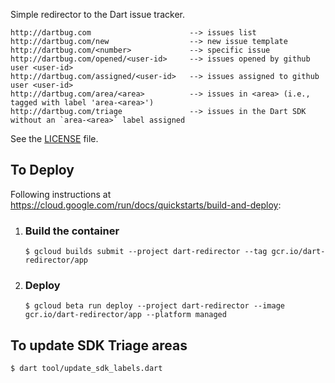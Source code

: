 Simple redirector to the Dart issue tracker.

    http://dartbug.com                      --> issues list
    http://dartbug.com/new                  --> new issue template
    http://dartbug.com/<number>             --> specific issue
    http://dartbug.com/opened/<user-id>     --> issues opened by github user <user-id>
    http://dartbug.com/assigned/<user-id>   --> issues assigned to github user <user-id>
    http://dartbug.com/area/<area>          --> issues in <area> (i.e., tagged with label 'area-<area>')
    http://dartbug.com/triage               --> issues in the Dart SDK without an `area-<area>` label assigned

See the [LICENSE](LICENSE) file.

## To Deploy

Following instructions at https://cloud.google.com/run/docs/quickstarts/build-and-deploy:

1. ### Build the container

    ```console
    $ gcloud builds submit --project dart-redirector --tag gcr.io/dart-redirector/app
    ```

1. ### Deploy

    ```console
    $ gcloud beta run deploy --project dart-redirector --image gcr.io/dart-redirector/app --platform managed
    ```

## To update SDK Triage areas

```console
$ dart tool/update_sdk_labels.dart
```
